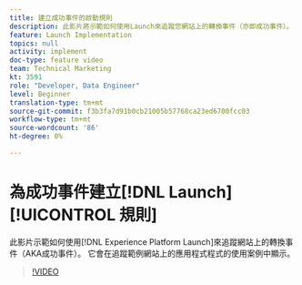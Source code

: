 ```yaml
---
title: 建立成功事件的啟動規則
description: 此影片將示範如何使用Launch來追蹤您網站上的轉換事件（亦即成功事件）。 在追蹤範例網站上的應用程式程式程式時，會顯示此項資訊。
feature: Launch Implementation
topics: null
activity: implement
doc-type: feature video
team: Technical Marketing
kt: 3591
role: "Developer, Data Engineer"
level: Beginner
translation-type: tm+mt
source-git-commit: f3b3fa7d91b0cb21005b57768ca23ed6700fcc03
workflow-type: tm+mt
source-wordcount: '86'
ht-degree: 0%

---
```



# 為成功事件建立[!DNL Launch] [!UICONTROL 規則]

此影片示範如何使用[!DNL Experience Platform Launch]來追蹤網站上的轉換事件（AKA成功事件）。 它會在追蹤範例網站上的應用程式程式的使用案例中顯示。

>[!VIDEO](https://video.tv.adobe.com/v/28778/?quality=12)
